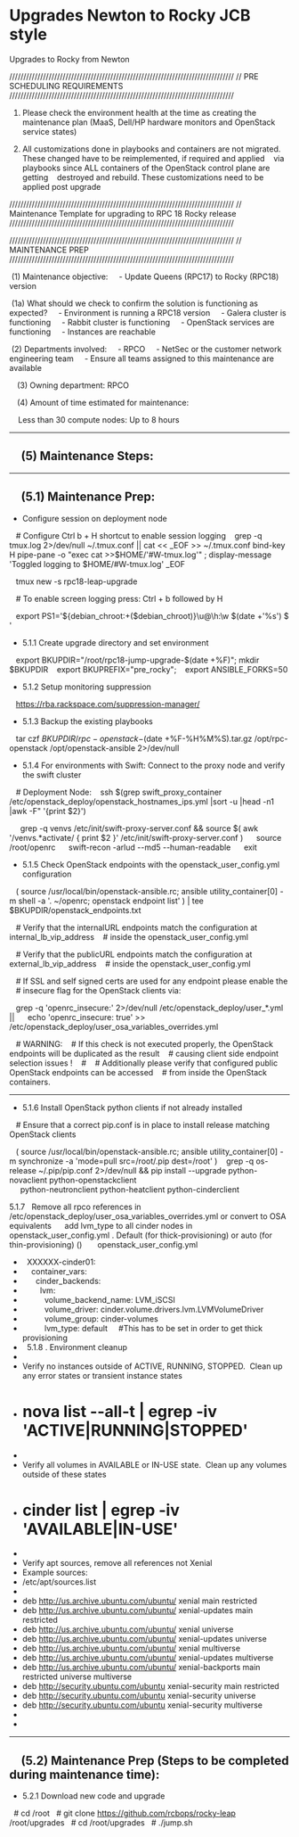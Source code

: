 # Upgrades Newton to Rocky JCB style

Upgrades to Rocky from Newton


////////////////////////////////////////////////////////////////////////////////
// PRE SCHEDULING REQUIREMENTS
////////////////////////////////////////////////////////////////////////////////

1. Please check the environment health at the time as creating the
   maintenance plan (MaaS, Dell/HP hardware monitors and OpenStack
   service states)

2. All customizations done in playbooks and containers are not migrated.
   These changed have to be reimplemented, if required and applied
   via playbooks since ALL containers of the OpenStack control plane are getting
   destroyed and rebuild. These customizations need to be applied post upgrade


////////////////////////////////////////////////////////////////////////////////
// Maintenance Template for upgrading to RPC 18 Rocky release
////////////////////////////////////////////////////////////////////////////////

////////////////////////////////////////////////////////////////////////////////
// MAINTENANCE PREP
////////////////////////////////////////////////////////////////////////////////

 (1) Maintenance objective:
    - Update Queens (RPC17) to Rocky (RPC18) version

 (1a) What should we check to confirm the solution is functioning as expected?
    - Environment is running a RPC18 version
    - Galera cluster is functioning
    - Rabbit cluster is functioning
    - OpenStack services are functioning
    - Instances are reachable

 (2) Departments involved:
    - RPCO
    - NetSec or the customer network engineering team
    - Ensure all teams assigned to this maintenance are available

 (3) Owning department: RPCO

 (4) Amount of time estimated for maintenance:

    Less than 30 compute nodes: Up to 8 hours

--------------------------------------------------------------------------------
 (5) Maintenance Steps:
--------------------------------------------------------------------------------

--------------------------------------------------------------------------------
 (5.1) Maintenance Prep:
--------------------------------------------------------------------------------

- <RPCO> Configure session on deployment node

   # Configure Ctrl b + H shortcut to enable session logging
   grep -q tmux.log 2>/dev/null ~/.tmux.conf || cat << _EOF >> ~/.tmux.conf
bind-key H pipe-pane -o "exec cat >>$HOME/'#W-tmux.log'" \; display-message 'Toggled logging to $HOME/#W-tmux.log'
_EOF

   tmux new -s rpc18-leap-upgrade

   # To enable screen logging press: Ctrl + b followed by H

   export PS1='${debian_chroot:+($debian_chroot)}\u@\h:\w $(date +'%s') \$ '

- <RPCO> 5.1.1 Create upgrade directory and set environment

   export BKUPDIR="/root/rpc18-jump-upgrade-$(date +%F)"; mkdir $BKUPDIR
   export BKUPREFIX="pre_rocky";
   export ANSIBLE_FORKS=50

- <RPCO> 5.1.2 Setup monitoring suppression

   https://rba.rackspace.com/suppression-manager/

- <RPCO> 5.1.3 Backup the existing playbooks

   tar czf $BKUPDIR/rpc-openstack-$(date +%F-%H%M%S).tar.gz /opt/rpc-openstack /opt/openstack-ansible 2>/dev/null

- <RPCO> 5.1.4 For environments with Swift: Connect to the proxy node and verify the swift cluster

   # Deployment Node:
   ssh $(grep swift_proxy_container /etc/openstack_deploy/openstack_hostnames_ips.yml |sort -u |head -n1 |awk -F\" '{print $2}')

     grep -q venvs /etc/init/swift-proxy-server.conf && source $( awk '/venvs.*activate/ { print $2 }' /etc/init/swift-proxy-server.conf )
     source /root/openrc
     swift-recon -arlud --md5 --human-readable
     exit

- <RPCO> 5.1.5 Check OpenStack endpoints with the openstack_user_config.yml configuration

   ( source /usr/local/bin/openstack-ansible.rc; ansible utility_container[0] -m shell -a '. ~/openrc; openstack endpoint list' ) | tee $BKUPDIR/openstack_endpoints.txt

   # Verify that the internalURL endpoints match the configuration at internal_lb_vip_address
   # inside the openstack_user_config.yml

   # Verify that the publicURL endpoints match the configuration at external_lb_vip_address
   # inside the openstack_user_config.yml

   # If SSL and self signed certs are used for any endpoint please enable the
   # insecure flag for the OpenStack clients via:

   grep -q 'openrc_insecure:' 2>/dev/null /etc/openstack_deploy/user_*.yml ||
     echo 'openrc_insecure: true' >> /etc/openstack_deploy/user_osa_variables_overrides.yml

   # WARNING:
   # If this check is not executed properly, the OpenStack endpoints will be duplicated as the result
   # causing client side endpoint selection issues !
   #
   # Additionally please verify that configured public OpenStack endpoints can be accessed
   # from inside the OpenStack containers.

--------------------------------------------------------------------------------

- <RPCO> 5.1.6 Install OpenStack python clients if not already installed

   # Ensure that a correct pip.conf is in place to install release matching OpenStack clients

   ( source /usr/local/bin/openstack-ansible.rc; ansible utility_container[0] -m synchronize -a 'mode=pull src=/root/.pip dest=/root' )
   grep -q os-release ~/.pip/pip.conf 2>/dev/null && pip install --upgrade python-novaclient python-openstackclient \
     python-neutronclient python-heatclient python-cinderclient

5.1.7
  Remove all rpco references in /etc/openstack_deploy/user_osa_variables_overrides.yml or convert to OSA equivalents
  
  add lvm_type to all cinder nodes in openstack_user_config.yml . Default (for thick-provisioning) or auto (for thin-provisioning) () 
  
  openstack_user_config.yml
*   XXXXXX-cinder01:
*     container_vars:
*       cinder_backends:
*         lvm:
*           volume_backend_name: LVM_iSCSI
*           volume_driver: cinder.volume.drivers.lvm.LVMVolumeDriver
*           volume_group: cinder-volumes
*           lvm_type: default     #This has to be set in order to get thick provisioning
*  
5.1.8 . Environment cleanup
*  
* Verify no instances outside of ACTIVE, RUNNING, STOPPED.  Clean up any error states or transient instance states
* # nova list --all-t | egrep -iv 'ACTIVE|RUNNING|STOPPED'
*  
* Verify all volumes in AVAILABLE or IN-USE state.  Clean up any volumes outside of these states
* # cinder list | egrep -iv 'AVAILABLE|IN-USE'
*  
* Verify apt sources, remove all references not Xenial
* Example sources:
* /etc/apt/sources.list
*  
* deb http://us.archive.ubuntu.com/ubuntu/ xenial main restricted
* deb http://us.archive.ubuntu.com/ubuntu/ xenial-updates main restricted
* deb http://us.archive.ubuntu.com/ubuntu/ xenial universe
* deb http://us.archive.ubuntu.com/ubuntu/ xenial-updates universe
* deb http://us.archive.ubuntu.com/ubuntu/ xenial multiverse
* deb http://us.archive.ubuntu.com/ubuntu/ xenial-updates multiverse
* deb http://us.archive.ubuntu.com/ubuntu/ xenial-backports main restricted universe multiverse
* deb http://security.ubuntu.com/ubuntu xenial-security main restricted
* deb http://security.ubuntu.com/ubuntu xenial-security universe
* deb http://security.ubuntu.com/ubuntu xenial-security multiverse
*  
*  
--------------------------------------------------------------------------------
 (5.2) Maintenance Prep (Steps to be completed during maintenance time):
--------------------------------------------------------------------------------

- <RPCO> 5.2.1 Download new code and upgrade

  # cd /root
  # git clone https://github.com/rcbops/rocky-leap /root/upgrades
  # cd /root/upgrades
  # ./jump.sh

